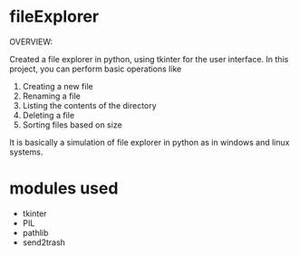 # fileExplorer

OVERVIEW:

Created a file explorer in python, using tkinter for the user interface. In this project, you can perform basic operations like

1. Creating a new file
2. Renaming a file
3. Listing the contents of the directory
4. Deleting a file
5. Sorting files based on size

It is basically a simulation of file explorer in python as in windows and linux systems.

# modules used

* tkinter
* PIL 
* pathlib 
* send2trash 
